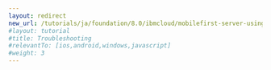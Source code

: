 ```yaml
---
layout: redirect
new_url: /tutorials/ja/foundation/8.0/ibmcloud/mobilefirst-server-using-scripts/troubleshooting/
#layout: tutorial
#title: Troubleshooting
#relevantTo: [ios,android,windows,javascript]
#weight: 3
---
```

